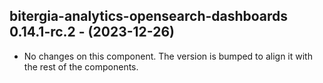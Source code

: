   ## bitergia-analytics-opensearch-dashboards 0.14.1-rc.2 - (2023-12-26)
  
  * No changes on this component. The version is bumped to align it
    with the rest of the components.
